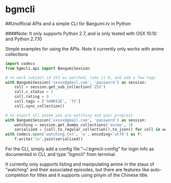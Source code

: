 # bgmcli
##Unofficial APIs and a simple CLI for Bangumi.tv in Python

####Note: It only supports Python 2.7, and is only tested with OSX 10.10 and Python 2.7.10

Simple examples for using the APIs. Note it currently only works with anime collections

```python
import codecs
from bgmcli.api import BangumiSession

# to mark subject id 253 as watched, rate it 8, and add a few tags
with BangumiSession('xxxxx@gmail.com', 'password') as session:
    coll = session.get_sub_collection('253')
    coll.c_status = 2
    coll.rating = 8
    coll.tags = ['SUNRISE', 'TV']
    coll.sync_collection()

# to export all anime you are watching and your progress
with BangumiSession('xxxxx@gmail.com', 'password') as session:
    watching = session.get_dummy_collections('anime', 3)
    serialized = [coll.to_regular_collection().to_json() for coll in watching]
with codecs.open('watching.txt', 'w', encoding='utf8') as f:
    f.write('\n'.join(serialized))
```

For the CLI, simply add a config file "~/.bgmcli-config" for login
info as documented in CLI, and type "bgmcli" from terminal.

It currently only supports listing and manipulating anime in the staus of "watching" and their associated episodes,
but there are features like auto-completion for titles and it supports using pinyin of the Chinese title.
